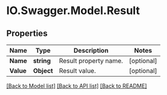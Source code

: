 # IO.Swagger.Model.Result
## Properties

Name | Type | Description | Notes
------------ | ------------- | ------------- | -------------
**Name** | **string** | Result property name. | [optional] 
**Value** | **Object** | Result value. | [optional] 

[[Back to Model list]](../README.md#documentation-for-models) [[Back to API list]](../README.md#documentation-for-api-endpoints) [[Back to README]](../README.md)


